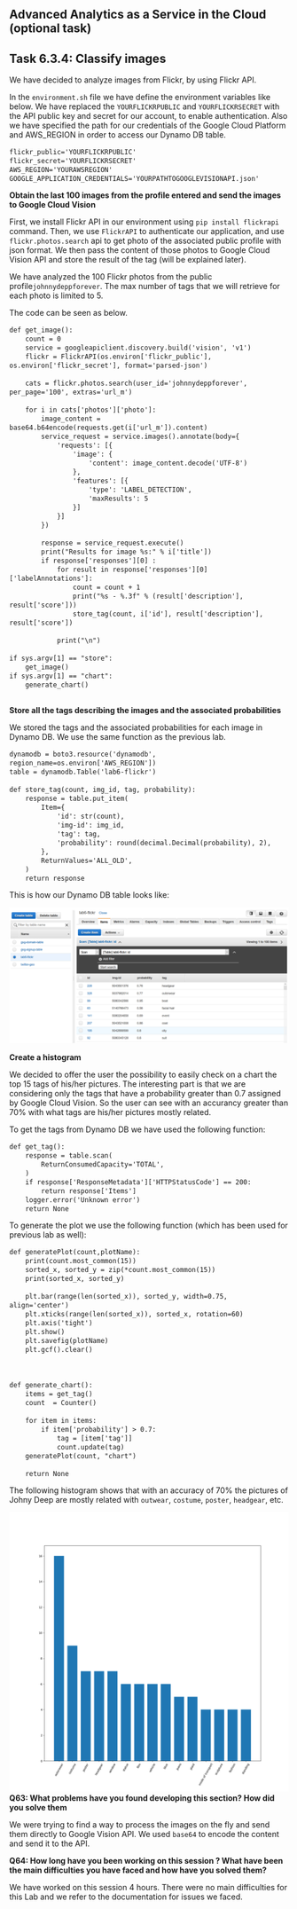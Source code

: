## Advanced Analytics as a Service in the Cloud (optional task) ##

## Task 6.3.4: Classify images ##

We have decided to analyze images from Flickr, by using Flickr API.

In the `environment.sh` file we have define the environment variables like below.
We have replaced the `YOURFLICKRPUBLIC` and `YOURFLICKRSECRET` with the API public key and secret for our account, to enable authentication.
Also we have specified the path for our credentials of the Google Cloud Platform and AWS_REGION in order to access our Dynamo DB table.

```
flickr_public='YOURFLICKRPUBLIC'
flickr_secret='YOURFLICKRSECRET'
AWS_REGION='YOURAWSREGION'
GOOGLE_APPLICATION_CREDENTIALS='YOURPATHTOGOOGLEVISIONAPI.json'
```


**Obtain the last 100 images from the profile entered and send the images to Google Cloud Vision**

First, we install Flickr API in our environment using `pip install flickrapi` command. Then, we use `FlickrAPI` to authenticate our application, and use `flickr.photos.search` api to get photo of the associated public profile with json format. We then pass the content of those photos to Google Cloud Vision API and store the result of the tag (will be explained later).

We have analyzed the 100 Flickr photos from the public profile`johnnydeppforever`. The max number of tags that we will retrieve for each
photo is limited to 5. 

The code can be seen as below.

```
def get_image():
    count = 0
    service = googleapiclient.discovery.build('vision', 'v1')
    flickr = FlickrAPI(os.environ['flickr_public'], os.environ['flickr_secret'], format='parsed-json')

    cats = flickr.photos.search(user_id='johnnydeppforever', per_page='100', extras='url_m')

    for i in cats['photos']['photo']:
        image_content = base64.b64encode(requests.get(i['url_m']).content)
        service_request = service.images().annotate(body={
            'requests': [{
                'image': {
                    'content': image_content.decode('UTF-8')
                },
                'features': [{
                    'type': 'LABEL_DETECTION',
                    'maxResults': 5
                }]
            }]
        })

        response = service_request.execute()
        print("Results for image %s:" % i['title'])
        if response['responses'][0] :
            for result in response['responses'][0]['labelAnnotations']:
                count = count + 1
                print("%s - %.3f" % (result['description'], result['score']))
                store_tag(count, i['id'], result['description'], result['score'])

            print("\n")

if sys.argv[1] == "store":
    get_image()
if sys.argv[1] == "chart":
    generate_chart()
            
```
            

**Store all the tags describing the images and the associated probabilities**

We stored the tags and the associated probabilities for each image in Dynamo DB. We use the same function as the previous lab.

```
dynamodb = boto3.resource('dynamodb', region_name=os.environ['AWS_REGION'])
table = dynamodb.Table('lab6-flickr')

def store_tag(count, img_id, tag, probability):
    response = table.put_item(
        Item={
            'id': str(count),
            'img-id': img_id,
            'tag': tag,
            'probability': round(decimal.Decimal(probability), 2),
        },
        ReturnValues='ALL_OLD',
    )
    return response
```
This is how our Dynamo DB table looks like:

![alt text](https://github.com/ferdidolot/CLOUD-COMPUTING-CLASS-2018/blob/master/Lab6_Optional/Lab6_Task6.3_1.png)

**Create a histogram**

We decided to offer the user the possibility to easily check on a chart the top 15 tags of his/her pictures.
The interesting part is that we are considering only the tags that have a probability greater than 0.7 assigned by Google Cloud Vision.
So the user can see with an accurancy greater than 70% with what tags are his/her pictures mostly related.


To get the tags from Dynamo DB we have used the following function:
```
def get_tag():
    response = table.scan(
        ReturnConsumedCapacity='TOTAL',
    )
    if response['ResponseMetadata']['HTTPStatusCode'] == 200:
        return response['Items']
    logger.error('Unknown error')
    return None
```

To generate the plot we use the following function (which has been used for previous lab as well):
```
def generatePlot(count,plotName):
    print(count.most_common(15))
    sorted_x, sorted_y = zip(*count.most_common(15))
    print(sorted_x, sorted_y)

    plt.bar(range(len(sorted_x)), sorted_y, width=0.75, align='center')
    plt.xticks(range(len(sorted_x)), sorted_x, rotation=60)
    plt.axis('tight')
    plt.show()
    plt.savefig(plotName)
    plt.gcf().clear()



def generate_chart():
    items = get_tag()
    count  = Counter()

    for item in items:
        if item['probability'] > 0.7:
            tag = [item['tag']]
            count.update(tag)
    generatePlot(count, "chart")

    return None
```

The following histogram shows that with an accuracy of 70% the pictures of Johny Deep are mostly related with `outwear`,
`costume`, `poster`, `headgear`, etc.

![alt text](https://github.com/ferdidolot/CLOUD-COMPUTING-CLASS-2018/blob/master/Lab6_Optional/Lab6_Task6.3_2.png)
**Q63: What problems have you found developing this section? How did you solve them**

We were trying to find a way to process the images on the fly and send them directly to Google Vision API. We used `base64` to encode the content and send it to the API. 

**Q64: How long have you been working on this session ? What have been the main difficulties you have faced and how have you solved them?**

We have worked on this session 4 hours. There were no main difficulties for this Lab and we refer to the documentation for issues we faced. 
